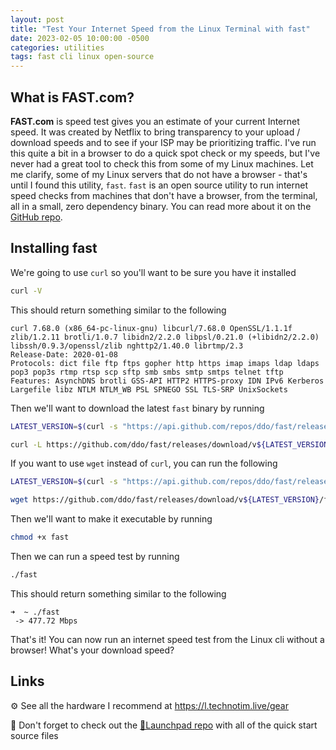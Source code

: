 ```yaml
---
layout: post
title: "Test Your Internet Speed from the Linux Terminal with fast"
date: 2023-02-05 10:00:00 -0500
categories: utilities
tags: fast cli linux open-source
---
```


## What is FAST.com?

**FAST.com** is speed test gives you an estimate of your current Internet speed. It was created by Netflix to bring transparency to your  upload / download speeds and to see if your ISP may be prioritizing traffic.  I've run this quite a bit in a browser to do a quick spot check or my speeds, but I've never had a great tool to check this from some of my Linux machines. Let me clarify, some of my Linux servers that do not have a browser - that's until I found this utility, `fast`.  `fast` is an open source utility to run internet speed checks from machines that don't have a browser, from the terminal, all in a small, zero dependency binary.  You can read more about it on the [GitHub repo](https://github.com/ddo/fast/).

## Installing fast

We're going to use `curl` so you'll want to be sure you have it installed

```bash
curl -V
```

This should return something similar to the following

```console
curl 7.68.0 (x86_64-pc-linux-gnu) libcurl/7.68.0 OpenSSL/1.1.1f zlib/1.2.11 brotli/1.0.7 libidn2/2.2.0 libpsl/0.21.0 (+libidn2/2.2.0) libssh/0.9.3/openssl/zlib nghttp2/1.40.0 librtmp/2.3
Release-Date: 2020-01-08
Protocols: dict file ftp ftps gopher http https imap imaps ldap ldaps pop3 pop3s rtmp rtsp scp sftp smb smbs smtp smtps telnet tftp
Features: AsynchDNS brotli GSS-API HTTP2 HTTPS-proxy IDN IPv6 Kerberos Largefile libz NTLM NTLM_WB PSL SPNEGO SSL TLS-SRP UnixSockets
```

Then we'll want to download the latest `fast` binary by running

```bash
LATEST_VERSION=$(curl -s "https://api.github.com/repos/ddo/fast/releases/latest" | grep -Po '"tag_name": "v\K[0-9.]+')

curl -L https://github.com/ddo/fast/releases/download/v${LATEST_VERSION}/fast_linux_$(dpkg --print-architecture) -o fast
```

If you want to use `wget` instead of `curl`, you can run the following

```bash
LATEST_VERSION=$(curl -s "https://api.github.com/repos/ddo/fast/releases/latest" | grep -Po '"tag_name": "v\K[0-9.]+')

wget https://github.com/ddo/fast/releases/download/v${LATEST_VERSION}/fast_linux_$(dpkg --print-architecture) -O fast
```

Then we'll want to make it executable by running

```bash
chmod +x fast
```

Then we can run a speed test by running

```bash
./fast
```

This should return something similar to the following

```console
➜  ~ ./fast
 -> 477.72 Mbps
```

That's it!  You can now run an internet speed test from the Linux cli without a browser!  What's your download speed?

## Links

⚙️ See all the hardware I recommend at <https://l.technotim.live/gear>

🚀 Don't forget to check out the [🚀Launchpad repo](https://l.technotim.live/quick-start) with all of the quick start source files
